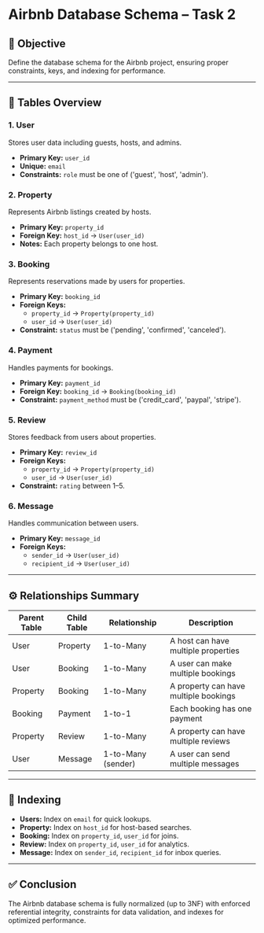 # Airbnb Database Schema – Task 2

## 🎯 Objective
Define the database schema for the Airbnb project, ensuring proper constraints, keys, and indexing for performance.

---

## 🧩 Tables Overview

### 1. **User**
Stores user data including guests, hosts, and admins.
- **Primary Key:** `user_id`
- **Unique:** `email`
- **Constraints:** `role` must be one of ('guest', 'host', 'admin').

### 2. **Property**
Represents Airbnb listings created by hosts.
- **Primary Key:** `property_id`
- **Foreign Key:** `host_id` → `User(user_id)`
- **Notes:** Each property belongs to one host.

### 3. **Booking**
Represents reservations made by users for properties.
- **Primary Key:** `booking_id`
- **Foreign Keys:**  
  - `property_id` → `Property(property_id)`  
  - `user_id` → `User(user_id)`
- **Constraint:** `status` must be ('pending', 'confirmed', 'canceled').

### 4. **Payment**
Handles payments for bookings.
- **Primary Key:** `payment_id`
- **Foreign Key:** `booking_id` → `Booking(booking_id)`
- **Constraint:** `payment_method` must be ('credit_card', 'paypal', 'stripe').

### 5. **Review**
Stores feedback from users about properties.
- **Primary Key:** `review_id`
- **Foreign Keys:**  
  - `property_id` → `Property(property_id)`  
  - `user_id` → `User(user_id)`
- **Constraint:** `rating` between 1–5.

### 6. **Message**
Handles communication between users.
- **Primary Key:** `message_id`
- **Foreign Keys:**  
  - `sender_id` → `User(user_id)`  
  - `recipient_id` → `User(user_id)`

---

## ⚙️ Relationships Summary

| Parent Table | Child Table | Relationship | Description |
|---------------|--------------|---------------|--------------|
| User | Property | 1-to-Many | A host can have multiple properties |
| User | Booking | 1-to-Many | A user can make multiple bookings |
| Property | Booking | 1-to-Many | A property can have multiple bookings |
| Booking | Payment | 1-to-1 | Each booking has one payment |
| Property | Review | 1-to-Many | A property can have multiple reviews |
| User | Message | 1-to-Many (sender) | A user can send multiple messages |

---

## 🧱 Indexing

- **Users:** Index on `email` for quick lookups.
- **Property:** Index on `host_id` for host-based searches.
- **Booking:** Index on `property_id`, `user_id` for joins.
- **Review:** Index on `property_id`, `user_id` for analytics.
- **Message:** Index on `sender_id`, `recipient_id` for inbox queries.

---

## ✅ Conclusion

The Airbnb database schema is fully normalized (up to 3NF) with enforced referential integrity, constraints for data validation, and indexes for optimized performance.

